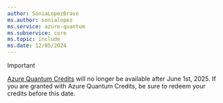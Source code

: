 ```yaml
---
author: SoniaLopezBravo
ms.author: sonialopez
ms.service: azure-quantum
ms.subservice: core
ms.topic: include
ms.date: 12/05/2024
---
```


> [!IMPORTANT]
> [Azure Quantum Credits](xref:microsoft.quantum.credits.credits-faq) will no longer be available after June 1st, 2025. If you are granted with Azure Quantum Credits, be sure to redeem your credits before this date.
